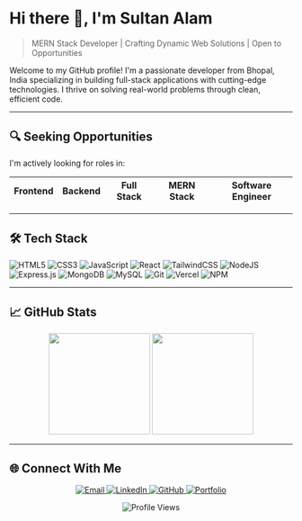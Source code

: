 # Hi there 👋, I'm **Sultan Alam** 

> MERN Stack Developer | Crafting Dynamic Web Solutions | Open to Opportunities

Welcome to my GitHub profile! I'm a passionate developer from Bhopal, India specializing in building full-stack applications with cutting-edge technologies. I thrive on solving real-world problems through clean, efficient code.

---

## 🔍 Seeking Opportunities
I'm actively looking for roles in:

| **Frontend** | **Backend** | **Full Stack** | **MERN Stack** | **Software Engineer** |
|--------------|-------------|----------------|----------------|----------------------|

---

## 🛠️ Tech Stack


![HTML5](https://img.shields.io/badge/html5-%23E34F26.svg?style=flat&logo=html5&logoColor=white)
![CSS3](https://img.shields.io/badge/css3-%231572B6.svg?style=flat&logo=css3&logoColor=white)
![JavaScript](https://img.shields.io/badge/javascript-%23323330.svg?style=flat&logo=javascript&logoColor=%23F7DF1E)
![React](https://img.shields.io/badge/react-%2320232a.svg?style=flat&logo=react&logoColor=%2361DAFB)
![TailwindCSS](https://img.shields.io/badge/tailwindcss-%2338B2AC.svg?style=flat&logo=tailwind-css&logoColor=white)
![NodeJS](https://img.shields.io/badge/node.js-6DA55F?style=flat&logo=node.js&logoColor=white)
![Express.js](https://img.shields.io/badge/express.js-%23404d59.svg?style=flat&logo=express&logoColor=%2361DAFB)
![MongoDB](https://img.shields.io/badge/MongoDB-%234ea94b.svg?style=flat&logo=mongodb&logoColor=white)
![MySQL](https://img.shields.io/badge/mysql-%2300f.svg?style=flat&logo=mysql&logoColor=white)
![Git](https://img.shields.io/badge/git-%23F05033.svg?style=flat&logo=git&logoColor=white)
![Vercel](https://img.shields.io/badge/vercel-%23000000.svg?style=flat&logo=vercel&logoColor=white)
![NPM](https://img.shields.io/badge/NPM-%23CB3837.svg?style=flat&logo=npm&logoColor=white)

---

## 📈 GitHub Stats

<p align="center">
  <img height="180em" src="https://github-readme-stats.vercel.app/api?username=sultancodess&show_icons=true&theme=radical&include_all_commits=true&count_private=true"/>
  <img height="180em" src="https://github-readme-stats.vercel.app/api/top-langs/?username=sultancodess&layout=compact&langs_count=8&theme=radical"/>
</p>

---

## 🌐 Connect With Me

<p align="center">
  <a href="mailto:sultancodess@gmail.com">
    <img src="https://img.shields.io/badge/Gmail-D14836?style=for-the-badge&logo=gmail&logoColor=white" alt="Email">
  </a>
  <a href="https://www.linkedin.com/in/sultan-alam436/">
    <img src="https://img.shields.io/badge/LinkedIn-0077B5?style=for-the-badge&logo=linkedin&logoColor=white" alt="LinkedIn">
  </a>
  <a href="https://github.com/sultancodess">
    <img src="https://img.shields.io/badge/GitHub-100000?style=for-the-badge&logo=github&logoColor=white" alt="GitHub">
  </a>
  <a href="https://sultanalam.vercel.app/">
    <img src="https://img.shields.io/badge/Portfolio-%23000000.svg?style=for-the-badge&logo=firefox&logoColor=#FF7139" alt="Portfolio">
  </a>
</p>

<div align="center">
  <img src="https://komarev.com/ghpvc/?username=sultancodess&style=flat-square&color=blue" alt="Profile Views"/>
</div>
